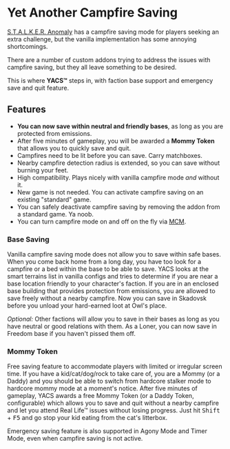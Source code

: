 # Yet Another Campfire Saving

[S.T.A.L.K.E.R. Anomaly](https://www.moddb.com/mods/stalker-anomaly) has a campfire saving mode for players seeking an extra challenge, but the vanilla implementation has some annoying shortcomings.

There are a number of custom addons trying to address the issues with campfire saving, but they all leave something to be desired.

This is where **YACS™** steps in, with faction base support and emergency save and quit feature.

## Features

* **You can now save within neutral and friendly bases**, as long as you are protected from emissions.
* After five minutes of gameplay, you will be awarded a **Mommy Token** that allows you to quickly save and quit.
* Campfires need to be lit before you can save. Carry matchboxes.
* Nearby campfire detection radius is extended, so you can save without burning your feet.
* High compatibility. Plays nicely with vanilla campfire mode _and_ without it.
* New game is not needed. You can activate campfire saving on an existing "standard" game.
* You can safely deactivate campfire saving by removing the addon from a standard game. Ya noob.
* You can turn campfire mode on and off on the fly via [MCM](https://www.moddb.com/mods/stalker-anomaly/addons/anomaly-mod-configuration-menu).

### Base Saving

Vanilla campfire saving mode does not allow you to save within safe bases. When you come back home from a long day, you have too look for a campfire
or a bed within the base to be able to save. YACS looks at the smart terrains list in vanilla configs and tries to determine if you are near a base
location friendly to your character's faction. If you are in an enclosed base building that provides protection from emissions, you are allowed
to save freely without a nearby campfire. Now you can save in Skadovsk before you unload your hard-earned loot at Owl's place.

*Optional:* Other factions will allow you to save in their bases as long as you have neutral or good relations with them. As a Loner, you can now
save in Freedom base if you haven't pissed them off.

### Mommy Token

Free saving feature to accommodate players with limited or irregular screen time.
If you have a kid/cat/dog/rock to take care of, you are a Mommy (or a Daddy) and you should be able to switch from hardcore
stalker mode to hardcore mommy mode at a moment's notice. After five minutes of gameplay, YACS awards a free Mommy Token 
(or a Daddy Token, configurable) which allows you to save and quit without a nearby campfire and let you attend Real Life™ issues without losing
progress. Just hit <kbd>Shift</kbd> + <kbd>F5</kbd> and go stop your kid eating from the cat's litterbox.

Emergency saving feature is also supported in Agony Mode and Timer Mode, even when campfire saving is not active.